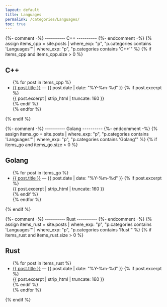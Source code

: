 ```yaml
---
layout: default
title: Languages
permalink: /categories/Languages/
toc: true
---
```


{%- comment -%} ---------- C++ ---------- {%- endcomment -%}
{% assign items_cpp = site.posts | where_exp: "p", "p.categories contains 'Languages'" | where_exp: "p", "p.categories contains 'C++'" %}
{% if items_cpp and items_cpp.size > 0 %}
<section class="prose" id="cpp">
  <h2>C++</h2>
  <ul class="cat-list">
    {% for post in items_cpp %}
      <li>
        <a href="{{ post.url | relative_url }}">{{ post.title }}</a>
        <span class="meta">— {{ post.date | date: "%Y-%m-%d" }}</span>
        {% if post.excerpt %}
          <div class="excerpt">{{ post.excerpt | strip_html | truncate: 160 }}</div>
        {% endif %}
      </li>
    {% endfor %}
  </ul>
</section>
{% endif %}

{%- comment -%} ---------- Golang ---------- {%- endcomment -%}
{% assign items_go = site.posts | where_exp: "p", "p.categories contains 'Languages'" | where_exp: "p", "p.categories contains 'Golang'" %}
{% if items_go and items_go.size > 0 %}
<section class="prose" id="golang">
  <h2>Golang</h2>
  <ul class="cat-list">
    {% for post in items_go %}
      <li>
        <a href="{{ post.url | relative_url }}">{{ post.title }}</a>
        <span class="meta">— {{ post.date | date: "%Y-%m-%d" }}</span>
        {% if post.excerpt %}
          <div class="excerpt">{{ post.excerpt | strip_html | truncate: 160 }}</div>
        {% endif %}
      </li>
    {% endfor %}
  </ul>
</section>
{% endif %}

{%- comment -%} ---------- Rust ---------- {%- endcomment -%}
{% assign items_rust = site.posts | where_exp: "p", "p.categories contains 'Languages'" | where_exp: "p", "p.categories contains 'Rust'" %}
{% if items_rust and items_rust.size > 0 %}
<section class="prose" id="rust">
  <h2>Rust</h2>
  <ul class="cat-list">
    {% for post in items_rust %}
      <li>
        <a href="{{ post.url | relative_url }}">{{ post.title }}</a>
        <span class="meta">— {{ post.date | date: "%Y-%m-%d" }}</span>
        {% if post.excerpt %}
          <div class="excerpt">{{ post.excerpt | strip_html | truncate: 160 }}</div>
        {% endif %}
      </li>
    {% endfor %}
  </ul>
</section>
{% endif %}
